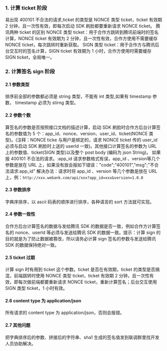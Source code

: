 ### 1. 计算 ticket 阶段
  易出现 400101 不合法的请求,ticket 的类型是 NONCE 类型 ticket，ticket 有效期 2 分钟，且一次性有效，即每次启动 SDK 刷脸都要重新请求 NONCE ticket。
腾讯两种 ticket 的区别
NONCE 类型 ticket：用于合作方跳转到腾讯前端时的签名计算，NONCE ticket 有效期为 2 分钟，且一次性有效，合作方使用不需要缓存 NONCE ticket，每次跳转时重新获取。
SIGN 类型 ticket：用于合作方与腾讯后台交互时的签名计算，SIGN ticket 有效期为 1 小时，合作方使用时需要缓存 SIGN ticket，全局唯一。

### 2. 计算签名 sign 阶段

#### 2.1 参数类型
排序前全部的参数都必须是 string 类型，不能有 int 类型,如果有 timestamp 参数， timestamp 必须为 stirng 类型。

#### 2.2 参数个数
算签名的参数是否按照接口文档的描述计算，启动 SDK 刷脸时合作方后台计算签名的参数值为 5 个：app_id、nonce、version、user_id、ticket(NONCE 类型)。(注释：NONCE ticke 与用户是绑定的，请求 NONCE ticket 传的 user_id 必须与启动 SDK 刷脸时上送的 userId 一致)。其他接口计算签名的参数为 URL 上的参数值、ticket(SIGN 类型)以及整个 post body (编码为 json String)。
如果报 400101 不合法的请求。:app_id
请求参数格式有误，app_id 、version等几个参数是放在 URL 上，如果没有放会报如下错误："code";"400101","msg";"不合法请求:app_id"
解决办法：请求时将 app_id 、version 等几个参数是放在 URL 上，例：`http://xxx.webank.com/api/xxx?app_id=xxx&version=1.0.0`

#### 2.3 参数排序
字典序排序，以 ascii 码表的顺序进行排序，各种语言的 sort 方法就可实现。

#### 2.4 参数一致性
   合作方后台计算签名的数据与发给腾讯 SDK 的数据是否一致，例如合作方计算签名的 nonce、userId 等必须与发送给腾讯 SDK 的数据一致。提示：计算 sign 的目的就是为了防止数据被篡改，所以请务必计算 sign 签名的参数与发送给腾讯 SDK 的数据保持绝对一致。
	 
#### 2.5 ticket 过期
计算 sign 时有用到 ticket 这个参数。ticket 是否在有效期，ticket 的类型是否搞混，前端跳转时使用 NONCE 类型 ticket，ticket 有效期 2 分钟，且一次性有效，即每次做前端都要重新请求 NONCE ticket，重新计算签名；后台交互使用 SIGN 类型 ticket，1 小时有效。

#### 2.6 content type 为 application/json
所有请求的 content type 为 application/json，否则会报错。

#### 2.7 其他问题
把字典排序后的参数、拼接后的字符串、sha1 生成的签名值发到联调群里找开发人员协助解决。
